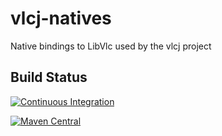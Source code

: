 # vlcj-natives
Native bindings to LibVlc used by the vlcj project

## Build Status

[![Continuous Integration](https://github.com/caprica/vlcj-natives/workflows/Java%20CI%20with%20Maven/badge.svg)](https://github.com/caprica/vlcj-natives/actions?query=workflow%3A%22Java+CI+with+Maven%22)

[![Maven Central](https://img.shields.io/maven-central/v/uk.co.caprica/vlcj-natives.svg?label=Maven%20Central)](https://search.maven.org/search?q=g:%22uk.co.caprica%22%20AND%20a:%22vlcj-natives%22)
